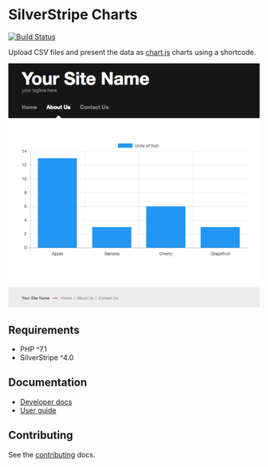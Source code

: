 # SilverStripe Charts

[![Build Status](https://travis-ci.org/flashbackzoo/silverstripe-charts.svg?branch=master)](https://travis-ci.org/flashbackzoo/silverstripe-charts)

Upload CSV files and present the data as [chart.js](http://www.chartjs.org/) charts using a shortcode.

![Example Chart](docs/images/example-chart.png)

## Requirements

* PHP ^7.1
* SilverStripe ^4.0

## Documentation

* [Developer docs](docs/en/index.md)
* [User guide](docs/en/userguide.md)

## Contributing

See the [contributing](CONTRIBUTING.md) docs.
